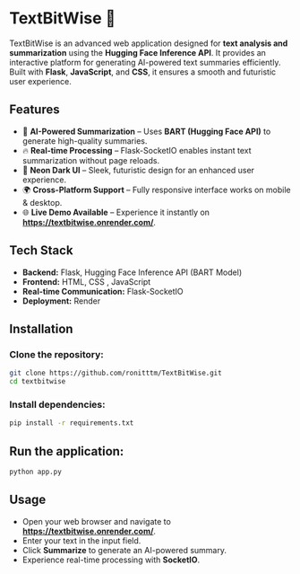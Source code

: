 # **TextBitWise 🚀**  

TextBitWise is an advanced web application designed for **text analysis and summarization** using the **Hugging Face Inference API**. It provides an interactive platform for generating AI-powered text summaries efficiently. Built with **Flask**, **JavaScript**, and **CSS**, it ensures a smooth and futuristic user experience.  

## **Features**  
- 🚀 **AI-Powered Summarization** – Uses **BART (Hugging Face API)** to generate high-quality summaries.  
- 🔥 **Real-time Processing** – Flask-SocketIO enables instant text summarization without page reloads.  
- 🎨 **Neon Dark UI** – Sleek, futuristic design for an enhanced user experience.  
- 🌍 **Cross-Platform Support** – Fully responsive interface works on mobile & desktop.  
- 🌐 **Live Demo Available** – Experience it instantly on **https://textbitwise.onrender.com/**.  

## **Tech Stack**  
- **Backend:** Flask, Hugging Face Inference API (BART Model)  
- **Frontend:** HTML, CSS , JavaScript  
- **Real-time Communication:** Flask-SocketIO  
- **Deployment:** Render

## **Installation**  

### **Clone the repository:**  
```bash
git clone https://github.com/ronitttm/TextBitWise.git
cd textbitwise
```

### **Install dependencies:**  
```bash
pip install -r requirements.txt
```

## **Run the application:**  
```bash
python app.py
```

## **Usage**  
- Open your web browser and navigate to **https://textbitwise.onrender.com/**.  
- Enter your text in the input field.  
- Click **Summarize** to generate an AI-powered summary.  
- Experience real-time processing with **SocketIO**.  
